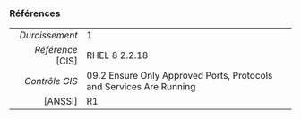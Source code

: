 ### Références

|                 |    |
|----------------:|:---|
|   *Durcissement*| 1 |
|*Référence* [CIS]| RHEL 8 2.2.18 |
|   *Contrôle CIS*| 09.2 Ensure Only Approved Ports, Protocols and Services Are Running |
|          [ANSSI]| R1 |
